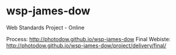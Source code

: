 wsp-james-dow
=============

Web Standards Project - Online


Process: http://photodow.github.io/wsp-james-dow
Final Webiste: http://photodow.github.io/wsp-james-dow/project/delivery/final/
